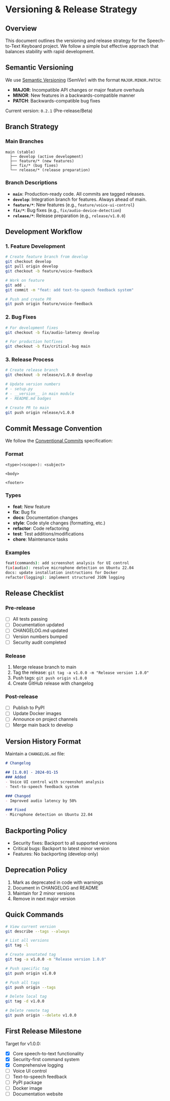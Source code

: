 # Versioning & Release Strategy

## Overview

This document outlines the versioning and release strategy for the Speech-to-Text Keyboard project. We follow a simple but effective approach that balances stability with rapid development.

## Semantic Versioning

We use [Semantic Versioning](https://semver.org/) (SemVer) with the format `MAJOR.MINOR.PATCH`:

- **MAJOR**: Incompatible API changes or major feature overhauls
- **MINOR**: New features in a backwards-compatible manner
- **PATCH**: Backwards-compatible bug fixes

Current version: `0.2.1` (Pre-release/Beta)

## Branch Strategy

### Main Branches

```
main (stable)
  ├── develop (active development)
  ├── feature/* (new features)
  ├── fix/* (bug fixes)
  └── release/* (release preparation)
```

### Branch Descriptions

- **`main`**: Production-ready code. All commits are tagged releases.
- **`develop`**: Integration branch for features. Always ahead of main.
- **`feature/*`**: New features (e.g., `feature/voice-ui-control`)
- **`fix/*`**: Bug fixes (e.g., `fix/audio-device-detection`)
- **`release/*`**: Release preparation (e.g., `release/v1.0.0`)

## Development Workflow

### 1. Feature Development
```bash
# Create feature branch from develop
git checkout develop
git pull origin develop
git checkout -b feature/voice-feedback

# Work on feature
git add .
git commit -m "feat: add text-to-speech feedback system"

# Push and create PR
git push origin feature/voice-feedback
```

### 2. Bug Fixes
```bash
# For development fixes
git checkout -b fix/audio-latency develop

# For production hotfixes
git checkout -b fix/critical-bug main
```

### 3. Release Process
```bash
# Create release branch
git checkout -b release/v1.0.0 develop

# Update version numbers
# - setup.py
# - __version__ in main module
# - README.md badges

# Create PR to main
git push origin release/v1.0.0
```

## Commit Message Convention

We follow the [Conventional Commits](https://www.conventionalcommits.org/) specification:

### Format
```
<type>(<scope>): <subject>

<body>

<footer>
```

### Types
- **feat**: New feature
- **fix**: Bug fix
- **docs**: Documentation changes
- **style**: Code style changes (formatting, etc.)
- **refactor**: Code refactoring
- **test**: Test additions/modifications
- **chore**: Maintenance tasks

### Examples
```bash
feat(commands): add screenshot analysis for UI control
fix(audio): resolve microphone detection on Ubuntu 22.04
docs: update installation instructions for Docker
refactor(logging): implement structured JSON logging
```

## Release Checklist

### Pre-release
- [ ] All tests passing
- [ ] Documentation updated
- [ ] CHANGELOG.md updated
- [ ] Version numbers bumped
- [ ] Security audit completed

### Release
1. Merge release branch to main
2. Tag the release: `git tag -a v1.0.0 -m "Release version 1.0.0"`
3. Push tags: `git push origin v1.0.0`
4. Create GitHub release with changelog

### Post-release
- [ ] Publish to PyPI
- [ ] Update Docker images
- [ ] Announce on project channels
- [ ] Merge main back to develop

## Version History Format

Maintain a `CHANGELOG.md` file:

```markdown
# Changelog

## [1.0.0] - 2024-01-15
### Added
- Voice UI control with screenshot analysis
- Text-to-speech feedback system

### Changed
- Improved audio latency by 50%

### Fixed
- Microphone detection on Ubuntu 22.04
```

## Backporting Policy

- Security fixes: Backport to all supported versions
- Critical bugs: Backport to latest minor version
- Features: No backporting (develop only)

## Deprecation Policy

1. Mark as deprecated in code with warnings
2. Document in CHANGELOG and README
3. Maintain for 2 minor versions
4. Remove in next major version

## Quick Commands

```bash
# View current version
git describe --tags --always

# List all versions
git tag -l

# Create annotated tag
git tag -a v1.0.0 -m "Release version 1.0.0"

# Push specific tag
git push origin v1.0.0

# Push all tags
git push origin --tags

# Delete local tag
git tag -d v1.0.0

# Delete remote tag
git push origin --delete v1.0.0
```

## First Release Milestone

Target for v1.0.0:
- [x] Core speech-to-text functionality
- [x] Security-first command system
- [x] Comprehensive logging
- [ ] Voice UI control
- [ ] Text-to-speech feedback
- [ ] PyPI package
- [ ] Docker image
- [ ] Documentation website 